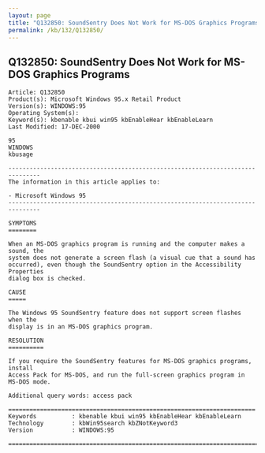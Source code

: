 ```yaml
---
layout: page
title: "Q132850: SoundSentry Does Not Work for MS-DOS Graphics Programs"
permalink: /kb/132/Q132850/
---
```


## Q132850: SoundSentry Does Not Work for MS-DOS Graphics Programs

	Article: Q132850
	Product(s): Microsoft Windows 95.x Retail Product
	Version(s): WINDOWS:95
	Operating System(s): 
	Keyword(s): kbenable kbui win95 kbEnableHear kbEnableLearn
	Last Modified: 17-DEC-2000
	
	95
	WINDOWS
	kbusage
	
	-------------------------------------------------------------------------------
	The information in this article applies to:
	
	- Microsoft Windows 95 
	-------------------------------------------------------------------------------
	
	SYMPTOMS
	========
	
	When an MS-DOS graphics program is running and the computer makes a sound, the
	system does not generate a screen flash (a visual cue that a sound has
	occurred), even though the SoundSentry option in the Accessibility Properties
	dialog box is checked.
	
	CAUSE
	=====
	
	The Windows 95 SoundSentry feature does not support screen flashes when the
	display is in an MS-DOS graphics program.
	
	RESOLUTION
	==========
	
	If you require the SoundSentry features for MS-DOS graphics programs, install
	Access Pack for MS-DOS, and run the full-screen graphics program in MS-DOS mode.
	
	Additional query words: access pack
	
	======================================================================
	Keywords          : kbenable kbui win95 kbEnableHear kbEnableLearn 
	Technology        : kbWin95search kbZNotKeyword3
	Version           : WINDOWS:95
	
	=============================================================================
	
